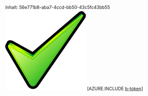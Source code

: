 Inhalt: 56e771b8-aba7-4ccd-bb50-43c5fc43bb55![Bild](c5d362c8-1043-4e17-a02d-0b2c040d9b73.png)
[AZURE.INCLUDE [b-token](c0d38f3d-ca08-4ea2-ba20-6ab68f6d2f44.md)]
